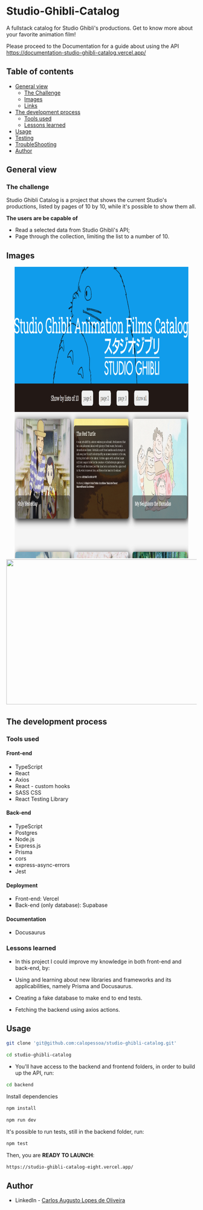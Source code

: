 # Studio-Ghibli-Catalog
A fullstack catalog for Studio Ghibli's productions. Get to know more about your favorite animation film!

Please proceed to the Documentation for a guide about using the API
https://documentation-studio-ghibli-catalog.vercel.app/

## Table of contents

- [General view](#general-view)
  - [The Challenge](#the-challenge)
  - [Images](#images)
  - [Links](#links)
- [The development process](#the-development-process)
  - [Tools used](#tools-used)
  - [Lessons learned](#lessons-learned)
- [Usage](#usage)
- [Testing](#testing)
- [TroubleShooting](#troubleshooting)
- [Author](#author)

## General view

### The challenge

Studio Ghibli Catalog is a project that shows the current Studio's productions, listed by pages of 10 by 10, while it's possible to show them all.

**The users are be capable of**

- Read a selected data from Studio Ghibli's API;
- Page through the collection, limiting the list to a number of 10.

## Images

<div align="center">
  <img width="460px" height="383px" src="./frontend/src/assets/bannerToReadMe.png" />
  <img width="460px" height="383px" src="./frontend/src/assets/cardToReadMe.png" />
  <img width="580px" height="383px" src="./frontend/src/assets/demo.gif" />
</div>


## The development process

### Tools used

#### Front-end

- TypeScript
- React
- Axios
- React - custom hooks
- SASS CSS
- React Testing Library

#### Back-end

- TypeScript
- Postgres
- Node.js
- Express.js
- Prisma
- cors
- express-async-errors
- Jest

#### Deployment

- Front-end: Vercel
- Back-end (only database): Supabase 

#### Documentation

- Docusaurus

### Lessons learned

- In this project I could improve my knowledge in both front-end and back-end, by:

- Using and learning about new libraries and frameworks and its applicabilities, namely Prisma and Docusaurus.
- Creating a fake database to make end to end tests.
- Fetching the backend using axios actions.

## Usage

```bash
git clone 'git@github.com:calopessoa/studio-ghibli-catalog.git'
```

```bash
cd studio-ghibli-catalog
```

- You'll have access to the backend and frontend folders, in order to build up the API, run:

```bash
cd backend
```

Install dependencies

```bash
npm install
```

```bash
npm run dev
```

It's possible to run tests, still in the backend folder, run:

```bash
npm test
```

Then, you are **READY TO LAUNCH**:

```bash
https://studio-ghibli-catalog-eight.vercel.app/
```

## Author

- LinkedIn - [Carlos Augusto Lopes de Oliveira](https://www.linkedin.com/in/carlos-augusto-lopes-de-oliveira-2602458b/)


